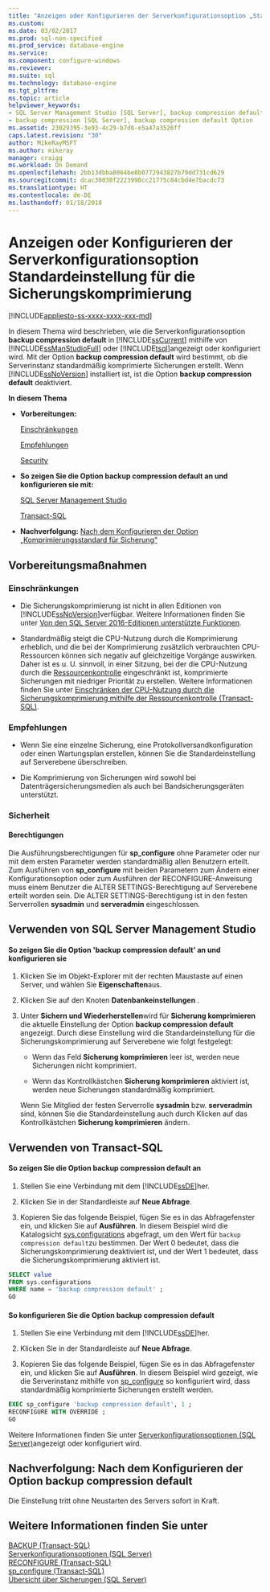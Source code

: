 ```yaml
---
title: "Anzeigen oder Konfigurieren der Serverkonfigurationsoption „Standardeinstellung für die Sicherungskomprimierung“ | Microsoft-Dokumentation"
ms.custom: 
ms.date: 03/02/2017
ms.prod: sql-non-specified
ms.prod_service: database-engine
ms.service: 
ms.component: configure-windows
ms.reviewer: 
ms.suite: sql
ms.technology: database-engine
ms.tgt_pltfrm: 
ms.topic: article
helpviewer_keywords:
- SQL Server Management Studio [SQL Server], backup compression default option
- backup compression [SQL Server], backup compression default Option
ms.assetid: 23029395-3e93-4c29-b7d6-e5a47a3526ff
caps.latest.revision: "30"
author: MikeRayMSFT
ms.author: mikeray
manager: craigg
ms.workload: On Demand
ms.openlocfilehash: 2bb13dbba8064be8b0772943827b79dd731cd629
ms.sourcegitcommit: dcac30038f2223990cc21775c84cbd4e7bacdc73
ms.translationtype: HT
ms.contentlocale: de-DE
ms.lasthandoff: 01/18/2018
---
```

# <a name="view-or-configure-the-backup-compression-default-server-configuration-option"></a>Anzeigen oder Konfigurieren der Serverkonfigurationsoption Standardeinstellung für die Sicherungskomprimierung
[!INCLUDE[appliesto-ss-xxxx-xxxx-xxx-md](../../includes/appliesto-ss-xxxx-xxxx-xxx-md.md)]

  In diesem Thema wird beschrieben, wie die Serverkonfigurationsoption **backup compression default** in [!INCLUDE[ssCurrent](../../includes/sscurrent-md.md)] mithilfe von [!INCLUDE[ssManStudioFull](../../includes/ssmanstudiofull-md.md)] oder [!INCLUDE[tsql](../../includes/tsql-md.md)]angezeigt oder konfiguriert wird. Mit der Option **backup compression default** wird bestimmt, ob die Serverinstanz standardmäßig komprimierte Sicherungen erstellt. Wenn [!INCLUDE[ssNoVersion](../../includes/ssnoversion-md.md)] installiert ist, ist die Option **backup compression default** deaktiviert.  
  
 **In diesem Thema**  
  
-   **Vorbereitungen:**  
  
     [Einschränkungen](#Restrictions)  
  
     [Empfehlungen](#Recommendations)  
  
     [Security](#Security)  
  
-   **So zeigen Sie die Option backup compression default an und konfigurieren sie mit:**  
  
     [SQL Server Management Studio](#SSMSProcedure)  
  
     [Transact-SQL](#TsqlProcedure)  
  
-   **Nachverfolgung:**  [Nach dem Konfigurieren der Option „Komprimierungsstandard für Sicherung“](#FollowUp)  
  
##  <a name="BeforeYouBegin"></a> Vorbereitungsmaßnahmen  
  
###  <a name="Restrictions"></a> Einschränkungen  
  
-   Die Sicherungskomprimierung ist nicht in allen Editionen von [!INCLUDE[ssNoVersion](../../includes/ssnoversion-md.md)]verfügbar. Weitere Informationen finden Sie unter [Von den SQL Server 2016-Editionen unterstützte Funktionen](~/sql-server/editions-and-supported-features-for-sql-server-2016.md).  
  
-   Standardmäßig steigt die CPU-Nutzung durch die Komprimierung erheblich, und die bei der Komprimierung zusätzlich verbrauchten CPU-Ressourcen können sich negativ auf gleichzeitige Vorgänge auswirken. Daher ist es u. U. sinnvoll, in einer Sitzung, bei der die CPU-Nutzung durch die [Ressourcenkontrolle](../../relational-databases/resource-governor/resource-governor.md) eingeschränkt ist, komprimierte Sicherungen mit niedriger Priorität zu erstellen. Weitere Informationen finden Sie unter [Einschränken der CPU-Nutzung durch die Sicherungskomprimierung mithilfe der Ressourcenkontrolle &#40;Transact-SQL&#41;](../../relational-databases/backup-restore/use-resource-governor-to-limit-cpu-usage-by-backup-compression-transact-sql.md).  
  
###  <a name="Recommendations"></a> Empfehlungen  
  
-   Wenn Sie eine einzelne Sicherung, eine Protokollversandkonfiguration oder einen Wartungsplan erstellen, können Sie die Standardeinstellung auf Serverebene überschreiben.  
  
-   Die Komprimierung von Sicherungen wird sowohl bei Datenträgersicherungsmedien als auch bei Bandsicherungsgeräten unterstützt.  
  
###  <a name="Security"></a> Sicherheit  
  
####  <a name="Permissions"></a> Berechtigungen  
 Die Ausführungsberechtigungen für **sp_configure** ohne Parameter oder nur mit dem ersten Parameter werden standardmäßig allen Benutzern erteilt. Zum Ausführen von **sp_configure** mit beiden Parametern zum Ändern einer Konfigurationsoption oder zum Ausführen der RECONFIGURE-Anweisung muss einem Benutzer die ALTER SETTINGS-Berechtigung auf Serverebene erteilt worden sein. Die ALTER SETTINGS-Berechtigung ist in den festen Serverrollen **sysadmin** und **serveradmin** eingeschlossen.  
  
##  <a name="SSMSProcedure"></a> Verwenden von SQL Server Management Studio  
  
#### <a name="to-view-or-configure-the-backup-compression-default-option"></a>So zeigen Sie die Option 'backup compression default' an und konfigurieren sie  
  
1.  Klicken Sie im Objekt-Explorer mit der rechten Maustaste auf einen Server, und wählen Sie **Eigenschaften**aus.  
  
2.  Klicken Sie auf den Knoten **Datenbankeinstellungen** .  
  
3.  Unter **Sichern und Wiederherstellen**wird für **Sicherung komprimieren** die aktuelle Einstellung der Option **backup compression default** angezeigt. Durch diese Einstellung wird die Standardeinstellung für die Sicherungskomprimierung auf Serverebene wie folgt festgelegt:  
  
    -   Wenn das Feld **Sicherung komprimieren** leer ist, werden neue Sicherungen nicht komprimiert.  
  
    -   Wenn das Kontrollkästchen **Sicherung komprimieren** aktiviert ist, werden neue Sicherungen standardmäßig komprimiert.  
  
     Wenn Sie Mitglied der festen Serverrolle **sysadmin** bzw. **serveradmin** sind, können Sie die Standardeinstellung auch durch Klicken auf das Kontrollkästchen **Sicherung komprimieren** ändern.  
  
##  <a name="TsqlProcedure"></a> Verwenden von Transact-SQL  
  
#### <a name="to-view-the-backup-compression-default-option"></a>So zeigen Sie die Option backup compression default an  
  
1.  Stellen Sie eine Verbindung mit dem [!INCLUDE[ssDE](../../includes/ssde-md.md)]her.  
  
2.  Klicken Sie in der Standardleiste auf **Neue Abfrage**.  
  
3.  Kopieren Sie das folgende Beispiel, fügen Sie es in das Abfragefenster ein, und klicken Sie auf **Ausführen**. In diesem Beispiel wird die Katalogsicht [sys.configurations](../../relational-databases/system-catalog-views/sys-configurations-transact-sql.md) abgefragt, um den Wert für `backup compression default`zu bestimmen. Der Wert 0 bedeutet, dass die Sicherungskomprimierung deaktiviert ist, und der Wert 1 bedeutet, dass die Sicherungskomprimierung aktiviert ist.  
  
```sql  
SELECT value   
FROM sys.configurations   
WHERE name = 'backup compression default' ;  
GO  
```  
  
#### <a name="to-configure-the-backup-compression-default-option"></a>So konfigurieren Sie die Option backup compression default  
  
1.  Stellen Sie eine Verbindung mit dem [!INCLUDE[ssDE](../../includes/ssde-md.md)]her.  
  
2.  Klicken Sie in der Standardleiste auf **Neue Abfrage**.  
  
3.  Kopieren Sie das folgende Beispiel, fügen Sie es in das Abfragefenster ein, und klicken Sie auf **Ausführen**. In diesem Beispiel wird gezeigt, wie die Serverinstanz mithilfe von [sp_configure](../../relational-databases/system-stored-procedures/sp-configure-transact-sql.md) so konfiguriert wird, dass standardmäßig komprimierte Sicherungen erstellt werden.  
  
```sql  
EXEC sp_configure 'backup compression default', 1 ;  
RECONFIGURE WITH OVERRIDE ;  
GO 
```  
  
 Weitere Informationen finden Sie unter [Serverkonfigurationsoptionen &#40;SQL Server&#41;](../../database-engine/configure-windows/server-configuration-options-sql-server.md)angezeigt oder konfiguriert wird.  
  
##  <a name="FollowUp"></a> Nachverfolgung: Nach dem Konfigurieren der Option backup compression default  
 Die Einstellung tritt ohne Neustarten des Servers sofort in Kraft.  
  
## <a name="see-also"></a>Weitere Informationen finden Sie unter  
 [BACKUP &#40;Transact-SQL&#41;](../../t-sql/statements/backup-transact-sql.md)   
 [Serverkonfigurationsoptionen &#40;SQL Server&#41;](../../database-engine/configure-windows/server-configuration-options-sql-server.md)   
 [RECONFIGURE &#40;Transact-SQL&#41;](../../t-sql/language-elements/reconfigure-transact-sql.md)   
 [sp_configure &#40;Transact-SQL&#41;](../../relational-databases/system-stored-procedures/sp-configure-transact-sql.md)   
 [Übersicht über Sicherungen &#40;SQL Server&#41;](../../relational-databases/backup-restore/backup-overview-sql-server.md)  
  
  

